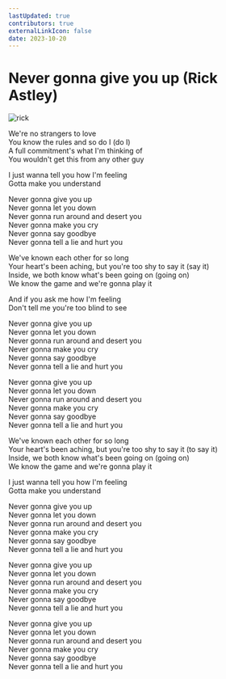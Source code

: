 ```yaml
---
lastUpdated: true
contributors: true
externalLinkIcon: false
date: 2023-10-20
---
```

# Never gonna give you up (Rick Astley)

![rick](https://people.com/thmb/jJ14hINaOgqF3vOzKlOTVPwCz2g=/1500x0/filters:no_upscale():max_bytes(150000):strip_icc():focal(299x0:301x2)/rick-astley-600-d31de1cb3fb248e6b714e5fa789b104d.jpg "rickroll")

We're no strangers to love\
You know the rules and so do I (do I)\
A full commitment's what I'm thinking of\
You wouldn't get this from any other guy

I just wanna tell you how I'm feeling\
Gotta make you understand

Never gonna give you up\
Never gonna let you down\
Never gonna run around and desert you\
Never gonna make you cry\
Never gonna say goodbye\
Never gonna tell a lie and hurt you

We've known each other for so long\
Your heart's been aching, but you're too shy to say it (say it)\
Inside, we both know what's been going on (going on)\
We know the game and we're gonna play it

And if you ask me how I'm feeling\
Don't tell me you're too blind to see

Never gonna give you up\
Never gonna let you down\
Never gonna run around and desert you\
Never gonna make you cry\
Never gonna say goodbye\
Never gonna tell a lie and hurt you

Never gonna give you up\
Never gonna let you down\
Never gonna run around and desert you\
Never gonna make you cry\
Never gonna say goodbye\
Never gonna tell a lie and hurt you

We've known each other for so long\
Your heart's been aching, but you're too shy to say it (to say it)\
Inside, we both know what's been going on (going on)\
We know the game and we're gonna play it

I just wanna tell you how I'm feeling\
Gotta make you understand

Never gonna give you up\
Never gonna let you down\
Never gonna run around and desert you\
Never gonna make you cry\
Never gonna say goodbye\
Never gonna tell a lie and hurt you

Never gonna give you up\
Never gonna let you down\
Never gonna run around and desert you\
Never gonna make you cry\
Never gonna say goodbye\
Never gonna tell a lie and hurt you

Never gonna give you up\
Never gonna let you down\
Never gonna run around and desert you\
Never gonna make you cry\
Never gonna say goodbye\
Never gonna tell a lie and hurt you